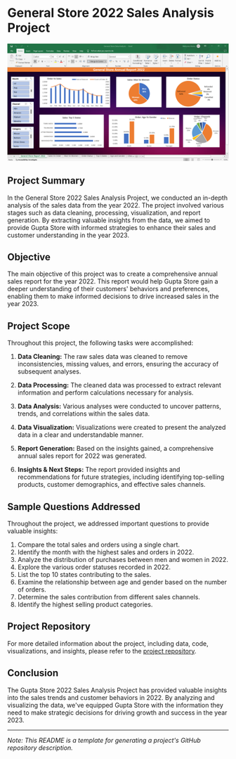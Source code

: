 # General Store 2022 Sales Analysis Project
![Yes Bank.png](https://github.com/meabhaykr/Store-Data-Analysis/blob/main/Image/General%20Store%20Data%20Analysis.png)
## Project Summary

In the General Store 2022 Sales Analysis Project, we conducted an in-depth analysis of the sales data from the year 2022. The project involved various stages such as data cleaning, processing, visualization, and report generation. By extracting valuable insights from the data, we aimed to provide Gupta Store with informed strategies to enhance their sales and customer understanding in the year 2023.

## Objective

The main objective of this project was to create a comprehensive annual sales report for the year 2022. This report would help Gupta Store gain a deeper understanding of their customers' behaviors and preferences, enabling them to make informed decisions to drive increased sales in the year 2023.

## Project Scope

Throughout this project, the following tasks were accomplished:

1. **Data Cleaning:** The raw sales data was cleaned to remove inconsistencies, missing values, and errors, ensuring the accuracy of subsequent analyses.

2. **Data Processing:** The cleaned data was processed to extract relevant information and perform calculations necessary for analysis.

3. **Data Analysis:** Various analyses were conducted to uncover patterns, trends, and correlations within the sales data.

4. **Data Visualization:** Visualizations were created to present the analyzed data in a clear and understandable manner.

5. **Report Generation:** Based on the insights gained, a comprehensive annual sales report for 2022 was generated.

6. **Insights & Next Steps:** The report provided insights and recommendations for future strategies, including identifying top-selling products, customer demographics, and effective sales channels.

## Sample Questions Addressed

Throughout the project, we addressed important questions to provide valuable insights:

1. Compare the total sales and orders using a single chart.
2. Identify the month with the highest sales and orders in 2022.
3. Analyze the distribution of purchases between men and women in 2022.
4. Explore the various order statuses recorded in 2022.
5. List the top 10 states contributing to the sales.
6. Examine the relationship between age and gender based on the number of orders.
7. Determine the sales contribution from different sales channels.
8. Identify the highest selling product categories.

## Project Repository

For more detailed information about the project, including data, code, visualizations, and insights, please refer to the [project repository](https://github.com/meabhaykr/Store-Data-Analysis).

## Conclusion

The Gupta Store 2022 Sales Analysis Project has provided valuable insights into the sales trends and customer behaviors in 2022. By analyzing and visualizing the data, we've equipped Gupta Store with the information they need to make strategic decisions for driving growth and success in the year 2023.

---
*Note: This README is a template for generating a project's GitHub repository description.*
